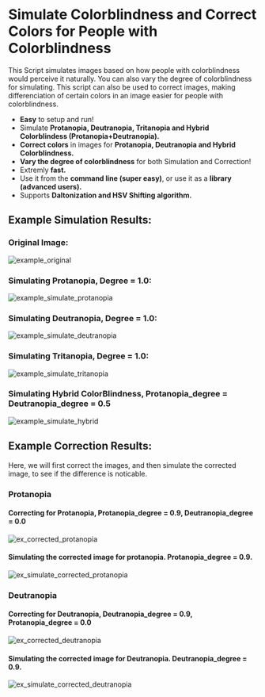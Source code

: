 # Simulate Colorblindness and Correct Colors for People with Colorblindness

This Script simulates images based on how people with colorblindness would perceive it naturally. You can also vary the degree of colorblindness for simulating. This script can also be used to correct images, making differenciation of certain colors in an image easier for people with colorblindness.

* **Easy** to setup and run!
* Simulate **Protanopia, Deutranopia, Tritanopia and Hybrid Colorblindess (Protanopia+Deutranopia).**
* **Correct colors** in images for **Protanopia, Deutranopia and Hybrid Colorblindness.**
* **Vary the degree of colorblindness** for both Simulation and Correction!
* Extremly **fast.**
* Use it from the **command line (super easy)**, or use it as a **library (advanced users).**
* Supports **Daltonization and HSV Shifting algorithm.**




## Example Simulation Results: 

### Original Image:
![example_original](https://user-images.githubusercontent.com/9898343/113453323-c0fb2880-93d3-11eb-8c5f-1df504233313.jpg)

### Simulating Protanopia, Degree = 1.0:
![example_simulate_protanopia](https://user-images.githubusercontent.com/9898343/113453334-c6587300-93d3-11eb-8bc7-b14317aa84e2.png)

### Simulating Deutranopia, Degree = 1.0:
![example_simulate_deutranopia](https://user-images.githubusercontent.com/9898343/113453346-c9536380-93d3-11eb-99c3-08a6a3cfb7d6.png)

### Simulating Tritanopia, Degree = 1.0:
![example_simulate_tritanopia](https://user-images.githubusercontent.com/9898343/113453354-cd7f8100-93d3-11eb-8349-ad58e030cbf2.png)

### Simulating Hybrid ColorBlindness, Protanopia_degree = Deutranopia_degree = 0.5
![example_simulate_hybrid](https://user-images.githubusercontent.com/9898343/113453912-02d89e80-93d5-11eb-8a5b-575b92f99eb6.png)


## Example Correction Results:
Here, we will first correct the images, and then simulate the corrected image, to see if the difference is noticable.

### Protanopia

#### Correcting for Protanopia, Protanopia_degree = 0.9, Deutranopia_degree = 0.0
![ex_corrected_protanopia](https://user-images.githubusercontent.com/9898343/113454436-3831bc00-93d6-11eb-9f11-34167fdec3b5.png)

#### Simulating the corrected image for protanopia. Protanopia_degree = 0.9.
![ex_simulate_corrected_protanopia](https://user-images.githubusercontent.com/9898343/113454441-3bc54300-93d6-11eb-9761-5468fa2e70e2.png)

### Deutranopia

#### Correcting for Deutranopia, Deutranopia_degree = 0.9, Protanopia_degree = 0.0
![ex_corrected_deutranopia](https://user-images.githubusercontent.com/9898343/113454444-41228d80-93d6-11eb-999e-aff3e2434fc5.png)

#### Simulating the corrected image for Deutranopia. Deutranopia_degree = 0.9.
![ex_simulate_corrected_deutranopia](https://user-images.githubusercontent.com/9898343/113454461-45e74180-93d6-11eb-88b7-caed402e949c.png)


